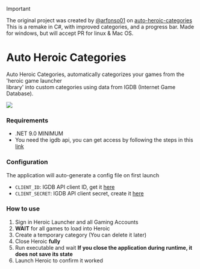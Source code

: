> [!IMPORTANT]
> The original project was created by [@arfonso01](https://github.com/arfonso01/) on [auto-heroic-categories](https://github.com/arfonso01/auto-heroic-categories)
> This is a remake in C#, with improved categories, and a progress bar.
> Made for windows, but will accept PR for linux & Mac OS.

# Auto Heroic Categories

Auto Heroic Categories, automatically categorizes your games from the 'heroic game launcher \
library' into custom categories using data from IGDB (Internet Game Database).

![](capture.gif)

### Requirements
* .NET 9.0 MINIMUM
* You need the igdb api, you can get access by following the steps in this [link](https://api-docs.igdb.com/?getting-started#account-creation)

### Configuration
The application will auto-generate a config file on first launch
* `CLIENT_ID`: IGDB API client ID, get it [here](https://dev.twitch.tv/console/apps/)
* `CLIENT_SECRET`: IGDB API client secret, create it [here](https://dev.twitch.tv/console/apps/)

### How to use
1) Sign in Heroic Launcher and all Gaming Accounts
2) **WAIT** for all games to load into Heroic
3) Create a temporary category (You can delete it later)
4) Close Heroic **fully**
5) Run executable and wait **If you close the application during runtime, it does not save its state** 
6) Launch Heroic to confirm it worked